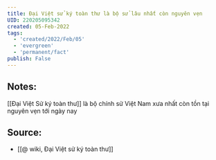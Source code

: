 ```yaml
---
title: Đại Việt sử ký toàn thư là bộ sử lâu nhất còn nguyên vẹn
UID: 220205095342
created: 05-Feb-2022
tags:
  - 'created/2022/Feb/05'
  - 'evergreen'
  - 'permanent/fact'
publish: False
---
```

## Notes:
[[Đại Việt Sử ký toàn thư]] là bộ chính sử Việt Nam xưa nhất còn tồn tại nguyên vẹn tới ngày nay

## Source:
- [[@ wiki, Đại Việt sử ký toàn thư]]


